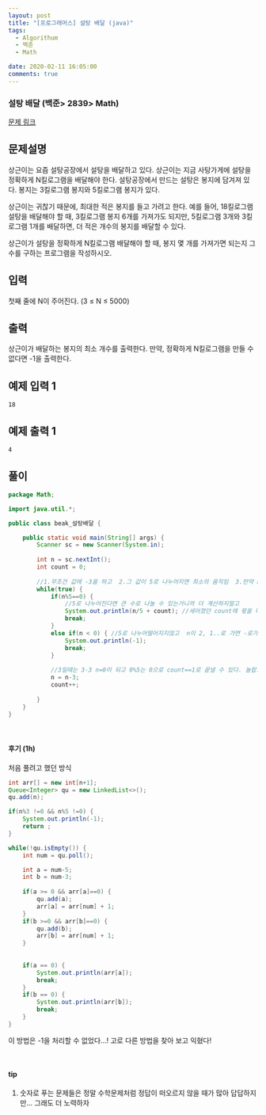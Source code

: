 ```yaml
---
layout: post
title: "[프로그래머스] 설탕 배달 (java)"
tags:
  - Algorithum
  - 백준
  - Math

date: 2020-02-11 16:05:00
comments: true
---
```




###   설탕 배달 (백준> 2839> Math)

[문제 링크](https://www.acmicpc.net/problem/2839 )

## 문제설명

상근이는 요즘 설탕공장에서 설탕을 배달하고 있다. 상근이는 지금 사탕가게에 설탕을 정확하게 N킬로그램을 배달해야 한다. 설탕공장에서 만드는 설탕은 봉지에 담겨져 있다. 봉지는 3킬로그램 봉지와 5킬로그램 봉지가 있다.

상근이는 귀찮기 때문에, 최대한 적은 봉지를 들고 가려고 한다. 예를 들어, 18킬로그램 설탕을 배달해야 할 때, 3킬로그램 봉지 6개를 가져가도 되지만, 5킬로그램 3개와 3킬로그램 1개를 배달하면, 더 적은 개수의 봉지를 배달할 수 있다.

상근이가 설탕을 정확하게 N킬로그램 배달해야 할 때, 봉지 몇 개를 가져가면 되는지 그 수를 구하는 프로그램을 작성하시오.

## 입력

첫째 줄에 N이 주어진다. (3 ≤ N ≤ 5000)

## 출력

상근이가 배달하는 봉지의 최소 개수를 출력한다. 만약, 정확하게 N킬로그램을 만들 수 없다면 -1을 출력한다.

## 예제 입력 1 

```
18
```

## 예제 출력 1

```
4
```

## 풀이

```java
package Math;

import java.util.*;

public class beak_설탕배달 {

	public static void main(String[] args) {
		Scanner sc = new Scanner(System.in);
		
		int n = sc.nextInt();
		int count = 0;
		
		//1.무조건 값에 -3을 하고  2.그 값이 5로 나누어지면 최소의 움직임  3.만약 break에 걸리지않고 0이하가 되면 -1
		while(true) {
			if(n%5==0) {
				//5로 나누어진다면 큰 수로 나눌 수 있는거니까 더 계산하지말고
				System.out.println(n/5 + count); //세어졌던 count에 몫을 더하면 값이 나온다
				break;
			}
			else if(n < 0) { //5로 나누어떨어지지않고  n이 2, 1..로 가면 -로가니까 break
				System.out.println(-1);
				break;
			}
			
			//3일때는 3-3 n=0이 되고 0%5는 0으로 count==1로 끝낼 수 있다. 놀랍...!
			n = n-3;
			count++;
			
		}		
	}
}
```

<br>

#### 후기 (1h)

처음 풀려고 했던 방식

```java
int arr[] = new int[n+1];		
Queue<Integer> qu = new LinkedList<>();
qu.add(n);

if(n%3 !=0 && n%5 !=0) {
	System.out.println(-1);
	return ;
}

while(!qu.isEmpty()) {
	int num = qu.poll();

	int a = num-5;
	int b = num-3;
	
	if(a >= 0 && arr[a]==0) {
		qu.add(a);
		arr[a] = arr[num] + 1;
	}
	if(b >=0 && arr[b]==0) {
		qu.add(b);
		arr[b] = arr[num] + 1;
	}
	
	
	if(a == 0) {
		System.out.println(arr[a]);				
		break;
	}
	if(b == 0) {
		System.out.println(arr[b]);
		break;
	}	
}

```

이 방법은 -1을 처리할 수 없었다...! 고로 다른 방법을 찾아 보고 익혔다!

<br>

#### tip

1. 숫자로 푸는 문제들은 정말 수학문제처럼 정답이 떠오르지 않을 때가 많아 답답하지만... 그래도 더 노력하자

<br>